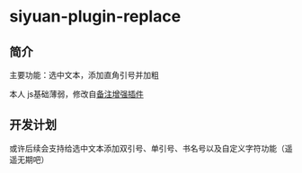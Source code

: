 # siyuan-plugin-replace

## 简介
主要功能：选中文本，添加直角引号并加粗

本人 js基础薄弱，修改自[备注增强插件](https://github.com/zxhd863943427/siyuan-plugin-memo)

## 开发计划

或许后续会支持给选中文本添加双引号、单引号、书名号以及自定义字符功能（遥遥无期吧）

